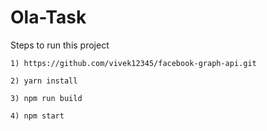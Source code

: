 # Ola-Task
Steps to run this project

`` 1) https://github.com/vivek12345/facebook-graph-api.git ``

`` 2) yarn install ``

`` 3) npm run build ``

`` 4) npm start ``
